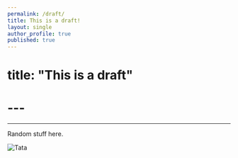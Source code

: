 ```yaml
---
permalink: /draft/
title: This is a draft!
layout: single
author_profile: true
published: true
---
```

# title: "This is a draft"
# ---
---

Random stuff here.

![Tata]({{site.baseurl}}/assets/images/test/avatar-us.jpg)

